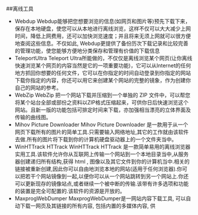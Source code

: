 ##离线工具
* Webdup
    Webdup能够把您想要浏览的信息(如网页和图片等)预先下载下来，保存在本地硬盘，使您可以从本地进行离线浏览，这样不仅可以大大减少上网时间，降低上网费用，还可以加快浏览速度；并且将来无须上网就可以很方便地查阅这些信息。不仅如此, Webdup更提供了备份历次下载记录和比较完善的管理功能，使您能够方便地分类保存和管理有价值的下载信息
* TeleportUltra
    Teleport Ultra所能做的，不仅仅是离线浏览某个网页(让你离线快速浏览某个网页的内容当然是它的一项重要功能)，它可以从Internet的任何地方抓回你想要的任何文件，它可以在你指定的时间自动登录到你指定的网站下载你指定的内容，你还可以用它来创建某个网站的完整的镜象，作为创建你自己的网站的参考。
* WebZip
    WebZip 把一个网站下载并压缩到一个单独的 ZIP 文件中，可以帮您将某个站台全部或部份之资料以ZIP格式压缩起来，可供你日后快速浏览这个网站。且新一版的功能包括可排定时间来下载，亦加强相当漂亮的立体界面及传输的曲线图。
* Mihov Picture Downloader
    Mihov Picture Downloader 是一款用于从一个网页下载所有的图片的简单工具.只需要输入网络地址,其它的工作就由该软件去做.所有的图片将下载到你的计算机硬盘驱动器上的一个文件夹当中。
* WinHTTrack HTTrack
    WinHTTrack HTTrack 是一款简单易用的离线浏览器实用工具.该软件允许你从互联网上传输一个网站到一个本地目录当中,从服务器创建递归所有结构,获得 html , 图像以及其它文件到你的计算机当中.相关的链接被重新创建,因此你可以自由地浏览本地的网站(适用于任何浏览器).你可以把若干个网站镜像到一起,以便你可以从一个网站跳转到另一个网站上.你还可以更新现存的镜像站点,或者继续一个被中断的传输.该带有许多选项和功能的装置是完全可配置的.该软件的资源是开放的。
* MaxprogWebDumper
    MaxprogWebDumper是一网站内容下载工具, 可以自动下载一网页及其链接的所有内容, 包括内置的多媒体内容, 供
